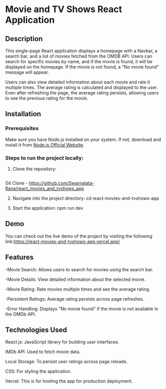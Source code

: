 
# Movie and TV Shows React Application

## Description
This single-page React application displays a homepage with a Navbar, a search bar, and a list of movies fetched from the OMDB API. Users can search for specific movies by name, and if the movie is found, it will be displayed on the homepage. If the movie is not found, a "No movie found" message will appear.

Users can also view detailed information about each movie and rate it multiple times. The average rating is calculated and displayed to the user. Even after refreshing the page, the average rating persists, allowing users to see the previous rating for the movie.

## Installation

### Prerequisites
Make sure you have Node.js installed on your system. If not, download and install it from [Node.js Official Website](https://nodejs.org/).

### Steps to run the project locally:

1. Clone the repository:
   ```bash
 Git Clone - https://github.com/Swarnalata-Rana/react_movies_and_tvshows_app

2. Navigate into the project directory:
 cd react-movies-and-tvshows-app

3. Start the application:
 npm run dev

    
## Demo
You can check out the live demo of the project by visiting the following link:https://react-movies-and-tvshows-app.vercel.app/
## Features

-Movie Search:  Allows users to search for movies using the search bar.

-Movie Details: View detailed information about the selected movie.

-Movie Rating: Rate movies multiple times and see the average rating.

-Persistent Ratings: Average rating persists across page refreshes.

-Error Handling: Displays "No movie found" if the movie is not available in the OMDb API.

## Technologies Used
React.js: JavaScript library for building user interfaces.

IMDb API: Used to fetch movie data.

Local Storage: To persist user ratings across page reloads.

CSS: For styling the application.

Vercel: This is for hosting the app for production deployment.
